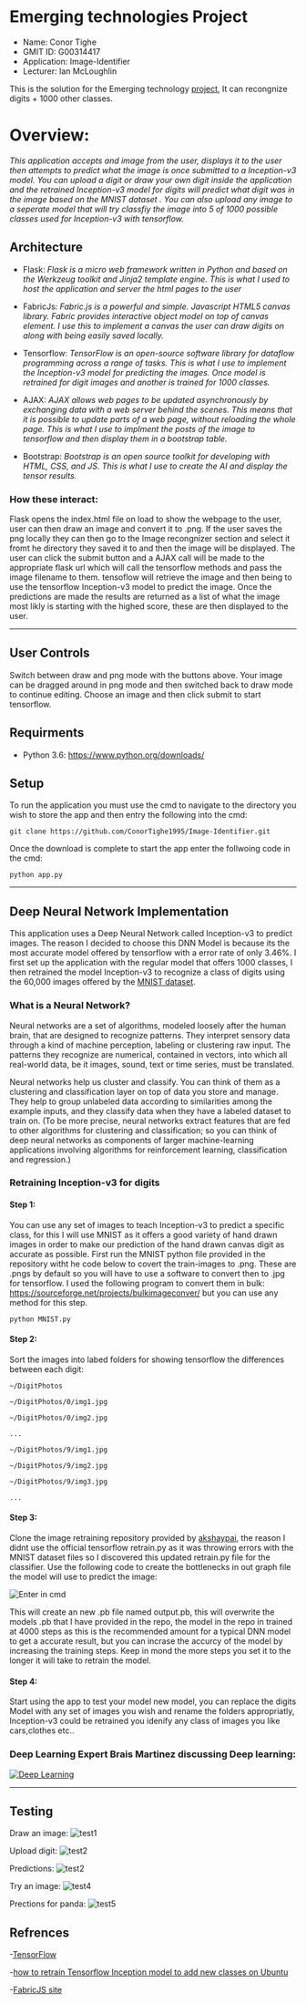 # Emerging technologies Project

- Name: Conor Tighe
- GMIT ID: G00314417
- Application: Image-Identifier
- Lecturer: Ian McLoughlin

This is the solution for the Emerging technology [project](https://emerging-technologies.github.io/problems/project.html), It can recongnize digits + 1000 other classes.

# Overview:
*This application accepts and image from the user, displays it to the user then attempts to predict what the image is once submitted to a Inception-v3 model. You can upload a digit or draw your own digit inside the application and the retrained Inception-v3 model for digits will predict what digit was in the image based on the MNIST dataset . You can also upload any image to a seperate model that will try classfiy the image into 5 of 1000 possible classes used for Inception-v3 with tensorflow.*

## Architecture

- Flask: *Flask is a micro web framework written in Python and based on the Werkzeug toolkit and Jinja2 template engine. This is what I used to host the application and server the html pages to the user*

- FabricJs: *Fabric.js is a powerful and simple. Javascript HTML5 canvas library. Fabric provides interactive object model on top of canvas element. I use this to implement a canvas the user can draw digits on along with being easily saved locally.*

- Tensorflow: *TensorFlow is an open-source software library for dataflow programming across a range of tasks. This is what I use to implement the Inception-v3 model for predicting the images. Once model is retrained for digit images and another is trained for 1000 classes.*

- AJAX: *AJAX allows web pages to be updated asynchronously by exchanging data with a web server behind the scenes. This means that it is possible to update parts of a web page, without reloading the whole page. This is what
I use to implment the posts of the image to tensorflow and then display them in a bootstrap table.*

- Bootstrap: *Bootstrap is an open source toolkit for developing with HTML, CSS, and JS. This is what I use to create the AI and display the tensor results.*

### How these interact:
Flask opens the index.html file on load to show the webpage to the user, user can then draw an image and convert it to .png. If the user saves the png locally they can then go to the Image recongnizer section and select it fromt he directory they saved it to and then the image will be displayed. The user can click the submit button and a AJAX call will be made to the appropriate flask url which will call the tensorflow methods and pass the image filename to them. tensoflow will retrieve the image and then being to use the tensorflow Inception-v3 model to predict the image. Once the predictions are made the results are returned as a list of what the image most likly is starting with the highed score, these are then displayed to the user.

---

## User Controls
Switch between draw and png mode with the buttons above. Your image can be dragged around in png mode and then switched back to draw mode to continue editing. Choose an image and then click submit to start tensorflow.

## Requirments
- Python 3.6: https://www.python.org/downloads/

## Setup
To run the application you must use the cmd to navigate to the directory you wish to store the app and then entry the following into the cmd:
```
git clone https://github.com/ConorTighe1995/Image-Identifier.git

```
Once the download is complete to start the app enter the follwoing code in the cmd:
```
python app.py

```
---

## Deep Neural Network Implementation
This application uses a Deep Neural Network called Inception-v3 to predict images. The reason I decided to choose this DNN Model is because its the most accurate model offered by tensorflow with a error rate of only 3.46%.
I first set up the application with the regular model that offers 1000 classes, I then retrained the model Inception-v3 to recognize a class of digits using the 60,000 images offered by the [MNIST dataset](http://yann.lecun.com/exdb/mnist/).

### What is a Neural Network?
Neural networks are a set of algorithms, modeled loosely after the human brain, that are designed to recognize patterns. They interpret sensory data through a kind of machine perception, labeling or clustering raw input. The patterns they recognize are numerical, contained in vectors, into which all real-world data, be it images, sound, text or time series, must be translated.

Neural networks help us cluster and classify. You can think of them as a clustering and classification layer on top of data you store and manage. They help to group unlabeled data according to similarities among the example inputs, and they classify data when they have a labeled dataset to train on. (To be more precise, neural networks extract features that are fed to other algorithms for clustering and classification; so you can think of deep neural networks as components of larger machine-learning applications involving algorithms for reinforcement learning, classification and regression.)

### Retraining Inception-v3 for digits

#### Step 1:
You can use any set of images to teach Inception-v3 to predict a specific class, for this I will use MNIST as it offers a good variety of hand drawn images in order to make our prediction of the hand drawn canvas digit as
accurate as possible. First run the MNIST python file provided in the repository witht he code below to covert the train-images to .png. These are .pngs by default so you will have to use a software to convert then to .jpg for tensorflow. I used the following program to convert them in bulk: https://sourceforge.net/projects/bulkimageconver/ but you can use any method for this step.

```
python MNIST.py

```

#### Step 2:
Sort the images into labed folders for showing tensorflow the differences between each digit:

```
~/DigitPhotos
 
~/DigitPhotos/0/img1.jpg
 
~/DigitPhotos/0/img2.jpg
 
...
 
~/DigitPhotos/9/img1.jpg
 
~/DigitPhotos/9/img2.jpg
 
~/DigitPhotos/9/img3.jpg
 
...

```
#### Step 3:
Clone the image retraining repository provided by [akshaypai](https://github.com/akshaypai/tfClassifier/tree/master/image_classification), the reason I didnt use the official tensorflow retrain.py as it was throwing errors with the MNIST dataset files so I discovered this updated retrain.py file for the classifier. Use the following code to create the bottlenecks in out graph file the model will use to predict the image:
 
![Enter in cmd](retrain_model.png "Enter in cmd")

This will create an new .pb file named output.pb, this will overwrite the models .pb that I have provided in the repo, the model in the repo in trained at 4000 steps as this is the recommended amount for a typical DNN model to get a accurate result, but you can incrase the accurcy of the model by increasing the training steps. Keep in mond the more steps you set it to the longer it will take to retrain the model.

#### Step 4:
Start using the app to test your model new model, you can replace the digits Model with any set of images you wish and rename the folders appropriatly, Inception-v3 could be retrained you idenify any class of images you like cars,clothes etc..

### Deep Learning Expert Brais Martinez discussing Deep learning:

[![Deep Learning](/static/img/deep.jpg)](https://www.youtube.com/watch?v=l42lr8AlrHk)

---

## Testing

Draw an image:
![test1](test1.png "Drawing")

Upload digit:
![test2](test2.png "Uploading")

Predictions:
![test2](test3.png "Predicting")

Try an image:
![test4](test4.png "Panda")

Prections for panda:
![test5](test5.png "Panda predictions")

## Refrences

-[TensorFlow](https://www.tensorflow.org/tutorials/image_recognition)

-[how to retrain Tensorflow Inception model to add new classes on Ubuntu](https://sourcedexter.com/retrain-tensorflow-inception-model/)

-[FabricJS site](http://fabricjs.com/docs/)